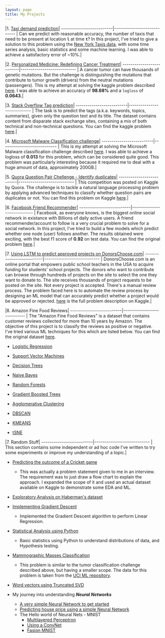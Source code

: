 ```yaml
---
layout: page
title: My Projects
---
```


|1. [Taxi demand prediction](../project_files/case_study_2.html)|
--------------------------|----------------------------
| Can we predict with reasonable accuracy, the number of taxis that need to be present at location **`l`** at time **`t`**? In this project, I've tried to give a solution to this problem using the [New York Taxis data](http://www.nyc.gov/html/tlc/html/about/trip_record_data.shtml), with some time series analysis, basic statistics and some machine learning. I was able to achieve a satisfactory error of ~10%.|

|2. [Personalized Medicine: Redefining Cancer Treatment](../project_files/case_study_1.html)|
--------------------------|----------------------------
| A cancer tumor can have thousands of genetic mutations. But the challenge is distinguishing the mutations that contribute to tumor growth (drivers) from the neutral mutations (passengers). This is my attempt at solving the kaggle problem described [here](https://www.kaggle.com/c/msk-redefining-cancer-treatment/). I was able to achieve an accuracy of **98.68%** and a `logloss` of **0.0643.**|

|3. [Stack Overflow Tag prediction](../project_files/sotp.html)|
--------------------------|----------------------------
| The task is to predict the tags (a.k.a. keywords, topics, summaries), given only the question text and its title. The dataset contains content from disparate stack exchange sites, containing a mix of both technical and non-technical questions. You can find the kaggle problem [here](https://www.kaggle.com/c/facebook-recruiting-iii-keyword-extraction).|

|4. [Microsoft Malware Classification challenge](../project_files/malware_detection.html)|
--------------------------|----------------------------
| This is my attempt at solving the Microsoft Malware classification challenge described [here](https://www.kaggle.com/c/microsoft-malware-prediction). I was able to achieve a logloss of **0.013** for this problem, which can be considered quite good. This problem was particularly interesting because it required me to deal with a huge amount of data, approximately 200GB.|

|5. [Quora Question Pair Chellenge - Identify duplicates](../project_files/quora_question_pair.html)|
--------------------------|----------------------------
| This competition was posted on Kaggle by Quora. The challenge is to tackle a natural language processing problem by applying advanced techniques to classify whether question pairs are duplicates or not. You can find this problem on Kaggle [here](https://www.kaggle.com/c/quora-question-pairs).|

|6. [Facebook Friend Recommender](../project_files/FB_Friend_Recommender.html)|
--------------------------|----------------------------
| Facebook, as everyone knows, is the biggest online social network in existance with Billions of daily active users. A friend recommender/account to follow is a very crucial problem to solve for a social network. In this project, I've tried to build a few models which predict whether one node (user) follows another. The results obtained were exciting, with the best f1 score of **0.92** on test data. You can find the original problem [here](https://www.kaggle.com/c/FacebookRecruiting/overview).|

|7. [Using LSTM to predict approved projects on DonorsChoose.com](../project_files/donors_choose_LSTM.html)|
--------------------------|----------------------------
| DonorsChoose.com is an online portal that empowers public school teachers in the USA to acquire funding for students' school projects. The donors who want to contribute can browse through hundreds of projects on the site to select the one they want to donate to. The site receives thousands of project requests to be posted on the site. Not every project is accepted. There's a manual review process. The problem faced here is to automate the review process by designing an ML model that can accurately predict whether a project would be approved or rejected.  [here](https://www.kaggle.com/donorschoose/io) is the full problem description on Kaggle.|

|8. Amazon Fine Food Reviews|
--------------------------|----------------------------
|  The "Amazon Fine Food Reviews" is a dataset that contains customer reviews collected for more than 10 years by Amazon. The objective of this project is to classify the reviews as positive or negative. I've tried various ML techniques for this which are listed below. You can find the original dataset [here](https://www.kaggle.com/snap/amazon-fine-food-review).

* [Logistic Regression](../project_files/afr_lr.html)

* [Support Vector Machines](../project_files/afr_svm.html)

* [Decision Trees](../project_files/afr_dt.html)

* [Naive Bayes](../project_files/nb.html)

* [Random Forests](../project_files/afr_rf.html)

* [Gradient Boosted Trees](../project_files/afr_gbdt.html)

* [Agglomerative Clustering](../project_files/afr_agg.html)

* [DBSCAN](../project_files/afr_dbscan.html)

* [KMEANS](../project_files/afr_kmeans.html)

* [tSNE](../project_files/afr_tsne.html)



|7. Random Stuff|
--------------------------|----------------------------
| This section contains some independent or ad hoc code I've written to try some experiments or improve my understanding of a topic.|

* [Predicting the outcome of a Cricket game](../project_files/Cricket.html)
	- This was actually a problem statement given to me in an interview. The requirement was to just draw a flow chart to explain the approach. I expanded the scope of it and used an actual dataset available on Kaggle to demonstrate some EDA and ML.

* [Exploratory Analysis on Haberman's dataset](../project_files/hb.html)

* [Implementing Gradient Descent](../project_files/gd_1.html)
	- Implemented the Gradient Descent algorithm to perform Linear Regression.

* [Statistical Analysis using Python](../project_files/statistics.html)
	- Basic statistics using Python to understand distributions of data, and Hypothesis testing.

* [Mammographic Masses Classification](../project_files/mammographic_masses_classification.html)
	- This problem is similar to the tumor classification challenge described above, but having a smaller scope. The data for this problem is taken from the [UCI ML repository](http://archive.ics.uci.edu/ml/datasets/mammographic+mass).

* [Word vectors using Truncated SVD](../project_files/random/Word_Vectors_using_Truncated_SVD.html)

* My journey into understanding **_Neural Networks_**
	- [A very simple Neural Network to get started](../project_files/dl/simplest_nn.html)
	- [Predicting house price using a simple Neural Network](../project_files/dl/house_price.html)
	- The Hello world of Neural Nets - MNIST
		- [Multilayered Perceptron](../project_files/dl/mnist.html)
		- [Using a ConvNet](../project_files/dl/mnist_cnn.html)
		- [Fasion MNIST](../project_files/dl/fasion_mnist.html)




